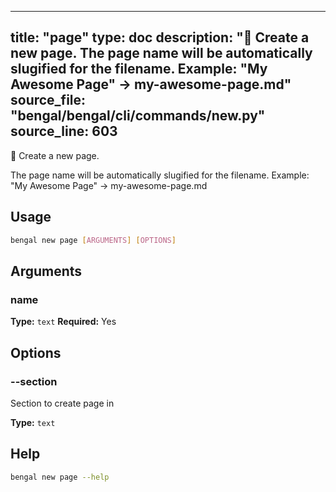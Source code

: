 
---
title: "page"
type: doc
description: "📄 Create a new page.  The page name will be automatically slugified for the filename. Example: \"My Awesome Page\" → my-awesome-page.md"
source_file: "bengal/bengal/cli/commands/new.py"
source_line: 603
---

📄 Create a new page.

The page name will be automatically slugified for the filename.
Example: "My Awesome Page" → my-awesome-page.md


## Usage

```bash
bengal new page [ARGUMENTS] [OPTIONS]
```

## Arguments

### name

**Type:** `text`
**Required:** Yes


## Options

### --section

Section to create page in

**Type:** `text`





## Help

```bash
bengal new page --help
```
